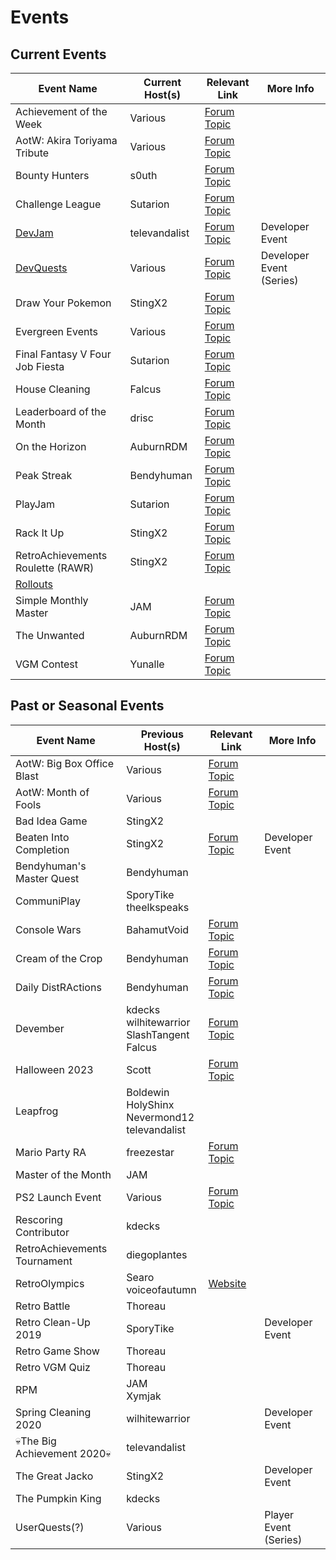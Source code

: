 # Events

## Current Events

| Event Name                                  | Current Host(s) | Relevant Link                                                      | More Info                |
| ------------------------------------------- | --------------- | ------------------------------------------------------------------ | ------------------------ |
| Achievement of the Week                     | Various         | [Forum Topic](https://retroachievements.org/viewtopic.php?t=24926) |                          |
| AotW: Akira Toriyama Tribute                | Various         | [Forum Topic](https://retroachievements.org/viewtopic.php?t=26722) |                          |
| Bounty Hunters                              | s0uth           | [Forum Topic](https://retroachievements.org/viewtopic.php?t=26501) |                          |
| Challenge League                            | Sutarion        | [Forum Topic](https://retroachievements.org/viewtopic.php?t=24927) |                          |
| [DevJam](/developer-docs/devjam.html)       | televandalist   | [Forum Topic](https://retroachievements.org/viewtopic.php?t=22368) | Developer Event          |
| [DevQuests](/developer-docs/devquests.html) | Various         | [Forum Topic](https://retroachievements.org/viewtopic.php?t=13060) | Developer Event (Series) |
| Draw Your Pokemon                           | StingX2         | [Forum Topic](https://retroachievements.org/viewtopic.php?t=21011) |                          |
| Evergreen Events                            | Various         | [Forum Topic](https://retroachievements.org/viewtopic.php?t=25332) |                          |
| Final Fantasy V Four Job Fiesta             | Sutarion        | [Forum Topic](https://retroachievements.org/viewtopic.php?t=26862) |                          |
| House Cleaning                              | Falcus          | [Forum Topic](https://retroachievements.org/viewtopic.php?t=21939) |                          |
| Leaderboard of the Month                    | drisc           | [Forum Topic](https://retroachievements.org/viewtopic.php?t=19693) |                          |
| On the Horizon                              | AuburnRDM       | [Forum Topic](https://retroachievements.org/viewtopic.php?t=25374) |                          |
| Peak Streak                                 | Bendyhuman      | [Forum Topic](https://retroachievements.org/viewtopic.php?t=12108) |                          |
| PlayJam                                     | Sutarion        | [Forum Topic](https://retroachievements.org/viewtopic.php?t=26319) |                          |
| Rack It Up                                  | StingX2         | [Forum Topic](https://retroachievements.org/viewtopic.php?t=24535) |                          |
| RetroAchievements Roulette (RAWR)           | StingX2         | [Forum Topic](https://retroachievements.org/viewtopic.php?t=25399) |                          |
| [Rollouts](/developer-docs/rollouts.html)   |                 |                                                                    |                          |
| Simple Monthly Master                       | JAM             | [Forum Topic](https://retroachievements.org/viewtopic.php?t=25995) |                          |
| The Unwanted                                | AuburnRDM       | [Forum Topic](https://retroachievements.org/viewtopic.php?t=14787) |                          |
| VGM Contest                                 | Yunalle         | [Forum Topic](https://retroachievements.org/viewtopic.php?t=26700) |                          |

## Past or Seasonal Events

| Event Name                   | Previous Host(s)                                      | Relevant Link                                                      | More Info             |
| ---------------------------- | ----------------------------------------------------- | ------------------------------------------------------------------ | --------------------- |
| AotW: Big Box Office Blast   | Various                                               | [Forum Topic](https://retroachievements.org/viewtopic.php?t=22847) |                       |
| AotW: Month of Fools         | Various                                               | [Forum Topic](https://retroachievements.org/viewtopic.php?t=21062) |                       |
| Bad Idea Game                | StingX2                                               |                                                                    |                       |
| Beaten Into Completion       | StingX2                                               | [Forum Topic](https://retroachievements.org/viewtopic.php?t=23062) | Developer Event       |
| Bendyhuman's Master Quest    | Bendyhuman                                            |                                                                    |                       |
| CommuniPlay                  | SporyTike<br>theelkspeaks                             |                                                                    |                       |
| Console Wars                 | BahamutVoid                                           | [Forum Topic](https://retroachievements.org/viewtopic.php?t=20706) |                       |
| Cream of the Crop            | Bendyhuman                                            | [Forum Topic](https://retroachievements.org/viewtopic.php?t=20940) |                       |
| Daily DistRActions           | Bendyhuman                                            | [Forum Topic](https://retroachievements.org/viewtopic.php?t=19253) |                       |
| Devember                     | kdecks<br>wilhitewarrior<br>SlashTangent<br>Falcus    | [Forum Topic](https://retroachievements.org/viewtopic.php?t=24475) |                       |
| Halloween 2023               | Scott                                                 | [Forum Topic](https://retroachievements.org/viewtopic.php?t=24016) |                       |
| Leapfrog                     | Boldewin<br>HolyShinx<br>Nevermond12<br>televandalist |                                                                    |                       |
| Mario Party RA               | freezestar                                            | [Forum Topic](https://retroachievements.org/viewtopic.php?t=22460) |                       |
| Master of the Month          | JAM                                                   |                                                                    |                       |
| PS2 Launch Event             | Various                                               | [Forum Topic](https://retroachievements.org/viewtopic.php?t=18243) |                       |
| Rescoring Contributor        | kdecks                                                |                                                                    |                       |
| RetroAchievements Tournament | diegoplantes                                          |                                                                    |                       |
| RetroOlympics                | Searo<br>voiceofautumn                                | [Website](https://retroolympics.com/)                              |                       |
| Retro Battle                 | Thoreau                                               |                                                                    |                       |
| Retro Clean-Up 2019          | SporyTike                                             |                                                                    | Developer Event       |
| Retro Game Show              | Thoreau                                               |                                                                    |                       |
| Retro VGM Quiz               | Thoreau                                               |                                                                    |                       |
| RPM                          | JAM<br>Xymjak                                         |                                                                    |                       |
| Spring Cleaning 2020         | wilhitewarrior                                        |                                                                    | Developer Event       |
| 💀The Big Achievement 2020💀 | televandalist                                         |                                                                    |                       |
| The Great Jacko              | StingX2                                               |                                                                    | Developer Event       |
| The Pumpkin King             | kdecks                                                |                                                                    |                       |
| UserQuests(?)                | Various                                               |                                                                    | Player Event (Series) |

